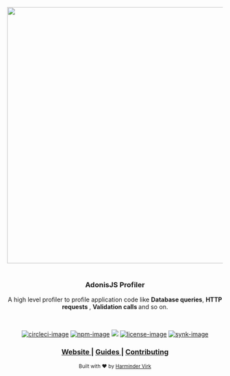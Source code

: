 <div align="center">
  <img src="https://res.cloudinary.com/adonisjs/image/upload/q_100/v1558612869/adonis-readme_zscycu.jpg" width="600px">
</div>

<br />

<div align="center">
  <h3>AdonisJS Profiler</h3>
  <p>A high level profiler to profile application code like <strong>Database queries</strong>, <strong> HTTP requests </strong>, <strong> Validation calls </strong> and so on.</p>
</div>

<br />

<div align="center">

[![circleci-image]][circleci-url] [![npm-image]][npm-url] ![][typescript-image] [![license-image]][license-url] [![synk-image]][synk-url]

</div>

<div align="center">
  <h3>
    <a href="https://preview.adonisjs.com">
      Website
    </a>
    <span> | </span>
    <a href="https://preview.adonisjs.com/guides/security/encryption">
      Guides
    </a>
    <span> | </span>
    <a href="CONTRIBUTING.md">
      Contributing
    </a>
  </h3>
</div>

<div align="center">
  <sub>Built with ❤︎ by <a href="https://twitter.com/AmanVirk1">Harminder Virk</a>
</div>

[circleci-image]: https://img.shields.io/circleci/project/github/adonisjs/profiler/master.svg?style=for-the-badge&logo=circleci
[circleci-url]: https://circleci.com/gh/adonisjs/profiler "circleci"

[typescript-image]: https://img.shields.io/badge/Typescript-294E80.svg?style=for-the-badge&logo=typescript
[typescript-url]:  "typescript"

[npm-image]: https://img.shields.io/npm/v/@adonisjs/profiler.svg?style=for-the-badge&logo=npm
[npm-url]: https://npmjs.org/package/@adonisjs/profiler "npm"

[license-image]: https://img.shields.io/npm/l/@adonisjs/profiler?color=blueviolet&style=for-the-badge
[license-url]: LICENSE.md "license"

[synk-image]: https://img.shields.io/snyk/vulnerabilities/github/adonisjs/profiler?label=Synk%20Vulnerabilities&style=for-the-badge
[synk-url]: https://snyk.io/test/github/adonisjs/profiler?targetFile=package.json "synk"
